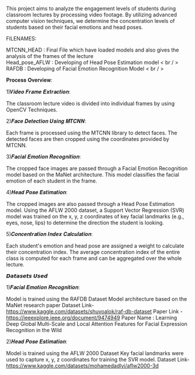 This project aims to analyze the engagement levels of students during classroom lectures by processing video footage. By utilizing advanced computer vision techniques, we determine the concentration levels of students based on their facial emotions and head poses.

FILENAMES:

MTCNN_HEAD : Final File which have loaded models and also gives the analysis of the frames of the lecture <br/>
Head_pose_AFLW : Developing of Head Pose Estimation model < br / >
RAFDB : Developing of Facial Emotion Recognition Model < br / >

𝐏𝐫𝐨𝐜𝐞𝐬𝐬 𝐎𝐯𝐞𝐫𝐯𝐢𝐞𝐰:

  1)𝑽𝒊𝒅𝒆𝒐 𝑭𝒓𝒂𝒎𝒆 𝑬𝒙𝒕𝒓𝒂𝒄𝒕𝒊𝒐𝒏:

The classroom lecture video is divided into individual frames by using OpenCV Techniques.

  2)𝑭𝒂𝒄𝒆 𝑫𝒆𝒕𝒆𝒄𝒕𝒊𝒐𝒏 𝑼𝒔𝒊𝒏𝒈 𝑴𝑻𝑪𝑵𝑵:

Each frame is processed using the MTCNN library to detect faces.
The detected faces are then cropped using the coordinates provided by MTCNN.

  3)𝑭𝒂𝒄𝒊𝒂𝒍 𝑬𝒎𝒐𝒕𝒊𝒐𝒏 𝑹𝒆𝒄𝒐𝒈𝒏𝒊𝒕𝒊𝒐𝒏:

The cropped face images are passed through a Facial Emotion Recognition model based on the MaNet architecture.
This model classifies the facial emotion of each student in the frame.

  4)𝑯𝒆𝒂𝒅 𝑷𝒐𝒔𝒆 𝑬𝒔𝒕𝒊𝒎𝒂𝒕𝒊𝒐𝒏:

The cropped images are also passed through a Head Pose Estimation model.
Using the AFLW 2000 dataset, a Support Vector Regression (SVR) model was trained on the x, y, z coordinates of key facial landmarks (e.g., eyes, nose, lips) to determine the direction the student is looking.

  5)𝑪𝒐𝒏𝒄𝒆𝒏𝒕𝒓𝒂𝒕𝒊𝒐𝒏 𝑰𝒏𝒅𝒆𝒙 𝑪𝒂𝒍𝒄𝒖𝒍𝒂𝒕𝒊𝒐𝒏:

Each student's emotion and head pose are assigned a weight to calculate their concentration index.
The average concentration index of the entire class is computed for each frame and can be aggregated over the whole lecture.


𝘿𝙖𝙩𝙖𝙨𝙚𝙩𝙨 𝙐𝙨𝙚𝙙

  1)𝑭𝒂𝒄𝒊𝒂𝒍 𝑬𝒎𝒐𝒕𝒊𝒐𝒏 𝑹𝒆𝒄𝒐𝒈𝒏𝒊𝒕𝒊𝒐𝒏:

Model is trained using the RAFDB Dataset
Model architecture based on the MaNet research paper 
Dataset Link- https://www.kaggle.com/datasets/shuvoalok/raf-db-dataset
Paper Link - https://ieeexplore.ieee.org/document/9474949
Paper Name : Learning Deep Global Multi-Scale and Local Attention Features for Facial Expression Recognition in the Wild

  2)𝑯𝒆𝒂𝒅 𝑷𝒐𝒔𝒆 𝑬𝒔𝒕𝒊𝒎𝒂𝒕𝒊𝒐𝒏:

Model is trained using the AFLW 2000 Dataset
Key facial landmarks were used to capture x, y, z coordinates for training the SVR model.
Dataset Link- https://www.kaggle.com/datasets/mohamedadlyi/aflw2000-3d
